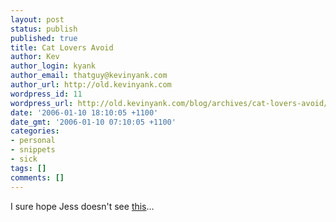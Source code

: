 ```yaml
---
layout: post
status: publish
published: true
title: Cat Lovers Avoid
author: Kev
author_login: kyank
author_email: thatguy@kevinyank.com
author_url: http://old.kevinyank.com
wordpress_id: 11
wordpress_url: http://old.kevinyank.com/blog/archives/cat-lovers-avoid/
date: '2006-01-10 18:10:05 +1100'
date_gmt: '2006-01-10 07:10:05 +1100'
categories:
- personal
- snippets
- sick
tags: []
comments: []
---
```

<p>I sure hope Jess doesn't see <a href="http://digg.com/science/Cyclops_kitten_only_lives_one_day..._PHOTO_">this</a>...</p>
